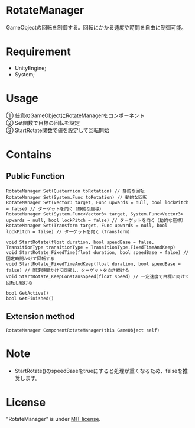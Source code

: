 # RotateManager
GameObjectの回転を制御する。回転にかかる速度や時間を自由に制御可能。

# Requirement
* UnityEngine;
* System;

# Usage
① 任意のGameObjectにRotateManagerをコンポーネント\
② Set関数で目標の回転を設定\
③ StartRotate関数で値を設定して回転開始

# Contains

## Public Function
```
RotateManager Set(Quaternion toRotation) // 静的な回転
RotateManager Set(System.Func toRotation) // 動的な回転
RotateManager Set(Vector3 target, Func upwards = null, bool lockPitch = false) // ターゲットを向く（静的な座標）
RotateManager Set(System.Func<Vector3> target, System.Func<Vector3> upwards = null, bool lockPitch = false) // ターゲットを向く（動的な座標）
RotateManager Set(Transform target, Func upwards = null, bool lockPitch = false) // ターゲットを向く（Transform）

void StartRotate(float duration, bool speedBase = false, TransitionType transitionType = TransitionType.FixedTimeAndKeep)
void StartRotate_FixedTime(float duration, bool speedBase = false) // 固定時間かけて回転する
void StartRotate_FixedTimeAndKeep(float duration, bool speedBase = false) // 固定時間かけて回転し、ターゲットを向き続ける
void StartRotate_KeepConstansSpeed(float speed) // 一定速度で目標に向けて回転し続ける

bool GetActive()
bool GetFinished()
```

## Extension method
```
RotateManager ComponentRotateManager(this GameObject self)
```

# Note
* StartRotate()のspeedBaseをtrueにすると処理が重くなるため、falseを推奨します。

# License
"RotateManager" is under [MIT license](https://en.wikipedia.org/wiki/MIT_License).
